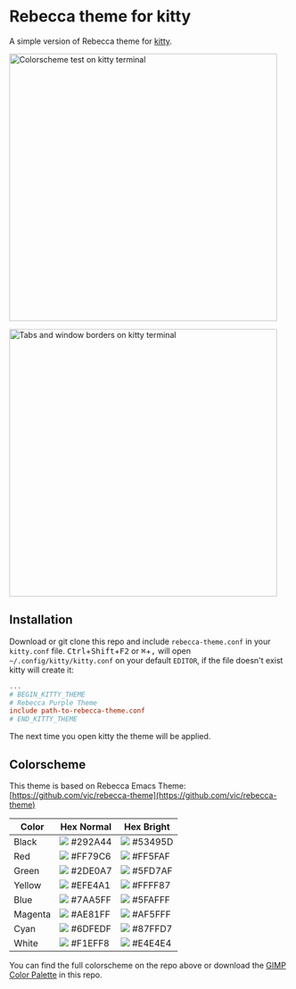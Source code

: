 # Rebecca theme for kitty

A simple version of Rebecca theme for
[kitty](https://github.com/kovidgoyal/kitty/).

<img src="./screenshots/colors.png"
alt="Colorscheme test on kitty terminal"
width="480" />

<img src="./screenshots/tabs_and_window.png"
alt="Tabs and window borders on kitty terminal"
width="480" />

## Installation

Download or git clone this repo and include `rebecca-theme.conf`
in your `kitty.conf` file.
<kbd>Ctrl</kbd>+<kbd>Shift</kbd>+<kbd>F2</kbd> or <kbd>⌘</kbd>+<kbd>,</kbd> will open
`~/.config/kitty/kitty.conf` on your default `EDITOR`, if the file
doesn't exist kitty will create it:

```conf
...
# BEGIN_KITTY_THEME
# Rebecca Purple Theme
include path-to-rebecca-theme.conf
# END_KITTY_THEME
```

The next time you open kitty the theme will be applied.

## Colorscheme

This theme is based on Rebecca Emacs Theme:
[https://github.com/vic/rebecca-theme](https://github.com/vic/rebecca-theme)


| Color   | Hex Normal                                                           | Hex Bright                                                           |
|---------|----------------------------------------------------------------------|----------------------------------------------------------------------|
| Black   | ![](https://www.colourlovers.com/img/292A44/16/16/color.png) #292A44 | ![](https://www.colourlovers.com/img/53495D/16/16/color.png) #53495D |
| Red     | ![](https://www.colourlovers.com/img/FF79C6/16/16/color.png) #FF79C6 | ![](https://www.colourlovers.com/img/FF5FAF/16/16/color.png) #FF5FAF |
| Green   | ![](https://www.colourlovers.com/img/2DE0A7/16/16/color.png) #2DE0A7 | ![](https://www.colourlovers.com/img/5FD7AF/16/16/color.png) #5FD7AF |
| Yellow  | ![](https://www.colourlovers.com/img/EFE4A1/16/16/color.png) #EFE4A1 | ![](https://www.colourlovers.com/img/FFFF87/16/16/color.png) #FFFF87 |
| Blue    | ![](https://www.colourlovers.com/img/7AA5FF/16/16/color.png) #7AA5FF | ![](https://www.colourlovers.com/img/5FAFFF/16/16/color.png) #5FAFFF |
| Magenta | ![](https://www.colourlovers.com/img/AE81FF/16/16/color.png) #AE81FF | ![](https://www.colourlovers.com/img/AF5FFF/16/16/color.png) #AF5FFF |
| Cyan    | ![](https://www.colourlovers.com/img/6DFEDF/16/16/color.png) #6DFEDF | ![](https://www.colourlovers.com/img/87FFD7/16/16/color.png) #87FFD7 |
| White   | ![](https://www.colourlovers.com/img/F1EFF8/16/16/color.png) #F1EFF8 | ![](https://www.colourlovers.com/img/E4E4E4/16/16/color.png) #E4E4E4 |

You can find the full colorscheme on the repo above or download the
[GIMP Color Palette](./palette/Rebecca.gpl) in this repo.

